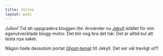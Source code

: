 ```yaml
---
title: Jullov
layout: post
---
```


Jullov! Tid att uppgradera bloggen lite. Använder nu [Jekyll][1] istället för min egenutvecklade blogg-motor. Det blir nog bra det här. Det är alltid kul att testa nya saker.

Någon hade dessutom portat [Ghost-temat][2] till Jekyll. Det ser väl trevligt ut?!



[1]: http://jekyllrb.com/
[2]: http://jekyllthemes.org/themes/kasper/